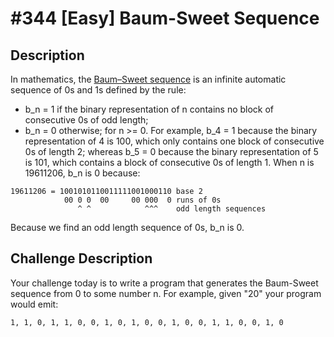 # #344 [Easy] Baum-Sweet Sequence 

## Description
In mathematics, the [Baum–Sweet sequence](https://en.wikipedia.org/wiki/Baum%E2%80%93Sweet_sequence) is an infinite automatic sequence of 0s and 1s defined by the rule:
- b_n = 1 if the binary representation of n contains no block of consecutive 0s of odd length;
- b_n = 0 otherwise;
for n >= 0.
For example, b_4 = 1 because the binary representation of 4 is 100, which only contains one block of consecutive 0s of length 2; whereas b_5 = 0 because the binary representation of 5 is 101, which contains a block of consecutive 0s of length 1. When n is 19611206, b_n is 0 because:
```
19611206 = 1001010110011111001000110 base 2
            00 0 0  00     00 000  0 runs of 0s
               ^ ^            ^^^    odd length sequences
```
Because we find an odd length sequence of 0s, b_n is 0.

## Challenge Description
Your challenge today is to write a program that generates the Baum-Sweet sequence from 0 to some number n. For example, given "20" your program would emit:
```
1, 1, 0, 1, 1, 0, 0, 1, 0, 1, 0, 0, 1, 0, 0, 1, 1, 0, 0, 1, 0
```